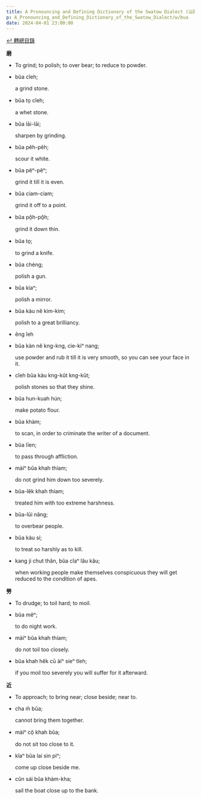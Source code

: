 ```yaml
---
title: A Pronouncing and Defining Dictionary of the Swatow Dialect (汕頭方言音義字典) / bua
p: A_Pronouncing_and_Defining_Dictionary_of_the_Swatow_Dialect/w/bua
date: 2024-04-01 23:00:00
---
```


[↩️ 轉總目錄](/A_Pronouncing_and_Defining_Dictionary_of_the_Swatow_Dialect)


**磨**
- To grind; to polish; to over bear; to reduce to powder.

- bûa cîeh;

  a grind stone.

- bûa to̤ cîeh;

  a whet stone.

- bûa lāi-lāi;

  sharpen by grinding.

- bûa pêh-pêh;

  scour it white.

- bûa pêⁿ-pêⁿ;

  grind it till it is even.

- bûa ciam-ciam;

  grind it off to a point.

- bûa pô̤h-pô̤h;

  grind it down thin.

- bûa to̤;

  to grind a knife.

- bûa chèng;

  polish a gun.

- bûa kìaⁿ;

  polish a mirror.

- bûa kàu nĕ kim-kim;

  polish to a great brilliancy.

- ēng îeh 

- bûa kàn nĕ kng-kng, cìe-kiⁿ nang;

  use powder and rub it till it is very smooth, so you can see your face in it.

- cîeh bûa kàu kng-kût kng-kût;

  polish stones so that they shine.

- bûa hun-kuah hún;

  make potato flour.

- bûa khàm;

  to scan, in order to criminate the writer of a document.

- bûa līen;

  to pass through affliction.

- màiⁿ bûa khah thíam;

  do not grind him down too severely.

- bûa-lêk khah thíam;

  treated him with too extreme harshness.

- bûa-lūi nâng;

  to overbear people.

- bûa kàu sí;

  to treat so harshly as to kill.

- kang ji chut thân, bûa cîaⁿ lău kâu;

  when working people make themselves conspicuous they will get reduced to the condition of apes.

**勞**
- To drudge; to toil hard; to moil.

- bûa mêⁿ;

  to do night work.

- màiⁿ bûa khah thíam;

  do not toil too closely.

- bûa khah hêk cū àiⁿ sieⁿ tîeh;

  if you moil too severely you will suffer for it afterward.

**近**
- To approach; to bring near; close beside; near to.

- cha m̄ bûa;

  cannot bring them together.

- màiⁿ cŏ̤ khah bûa;

  do not sit too close to it.

- kîaⁿ bûa lai sin piⁿ;

  come up close beside me.

- cûn sái bûa khàm-kha;

  sail the boat close up to the bank.